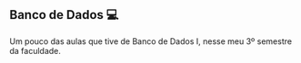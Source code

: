 ## Banco de Dados 💻

Um pouco das aulas que tive de Banco de Dados I, nesse meu 3º semestre da faculdade.

